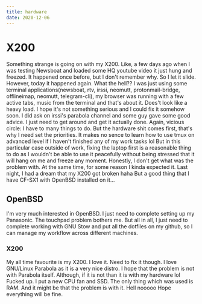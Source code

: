 ```yaml
---
title: hardware
date: 2020-12-06
---
```


# X200

Something strange is going on with my X200. Like, a few days ago when I was
testing Newsboat and loaded some HQ youtube video it just hung and freezed. It
happened once before, but I don't remember why. So I let it slide. However,
today it happened again. What the hell?? I was just using some terminal
applications(newsboat, rtv, irssi, neomutt, protonmail-bridge, offlineimap,
neomutt, telegram-cli), my browser was running with a few active tabs, music
from the terminal and that's about it. Does't look like a heavy load. 
 I hope it's not something serious and I could fix it somehow soon. 
I did ask on irssi's parabola channel and some guy gave some good advice. I just
need to get around and get it actually done. Again, vicious circle: I have to
many things to do. But the hardware shit comes first, that's why I need set the
priorities. It makes no sence to learn how to use tmux on advanced level if I
haven't finished any of my work tasks lol But in this particular case outside of
work, fixing the laptop first is a reasonable thing to do as I wouldn't be able
to use it peacefully without being stressed that it will hang on me and freeze
any moment.
 Honestly, I don't get what was the problem with. At the same time, for some
reason I kinda expected it. Last night, I had a dream that my X200 got broken
haha But a good thing that I have CF-SX1 with OpenBSD installed on it...

## OpenBSD

I'm very much interested in OpenBSD. I just need to complete setting up my
Panasonic. The touchpad problem bothers me. But all in all, I just need to
complete working with GNU Stow and put all the dotfiles on my github, so I can
manage my workflow across different machines.

### X200

My all time favourite is my X200. I love it. Need to fix it though. I love
GNU/Linux Parabola as it is a very nice distro. I hope that the problem is not
with Parabola itself. Although, if it is not than it is with my hardware lol
Fucked up. I put a new CPU fan and SSD. The only thing which was used is RAM.
And it might be that the problem is with it. Hell nooooo
Hope everything will be fine.
 
